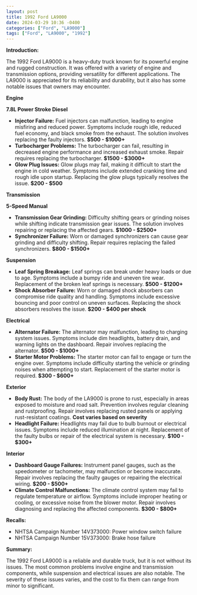 ```yaml
---
layout: post
title: 1992 Ford LA9000
date: 2024-03-29 10:36 -0400
categories: ["Ford", "LA9000"]
tags: ["Ford", "LA9000", "1992"]
---
```

**Introduction:**

The 1992 Ford LA9000 is a heavy-duty truck known for its powerful engine and rugged construction. It was offered with a variety of engine and transmission options, providing versatility for different applications. The LA9000 is appreciated for its reliability and durability, but it also has some notable issues that owners may encounter.

**Engine**

**7.8L Power Stroke Diesel**

* **Injector Failure:** Fuel injectors can malfunction, leading to engine misfiring and reduced power. Symptoms include rough idle, reduced fuel economy, and black smoke from the exhaust. The solution involves replacing the faulty injectors. **$500 - $1000+**
* **Turbocharger Problems:** The turbocharger can fail, resulting in decreased engine performance and increased exhaust smoke. Repair requires replacing the turbocharger. **$1500 - $3000+**
* **Glow Plug Issues:** Glow plugs may fail, making it difficult to start the engine in cold weather. Symptoms include extended cranking time and rough idle upon startup. Replacing the glow plugs typically resolves the issue. **$200 - $500**

**Transmission**

**5-Speed Manual**

* **Transmission Gear Grinding:** Difficulty shifting gears or grinding noises while shifting indicate transmission gear issues. The solution involves repairing or replacing the affected gears. **$1000 - $2500+**
* **Synchronizer Failure:** Worn or damaged synchronizers can cause gear grinding and difficulty shifting. Repair requires replacing the failed synchronizers. **$800 - $1500+**

**Suspension**

* **Leaf Spring Breakage:** Leaf springs can break under heavy loads or due to age. Symptoms include a bumpy ride and uneven tire wear. Replacement of the broken leaf springs is necessary. **$500 - $1200+**
* **Shock Absorber Failure:** Worn or damaged shock absorbers can compromise ride quality and handling. Symptoms include excessive bouncing and poor control on uneven surfaces. Replacing the shock absorbers resolves the issue. **$200 - $400 per shock**

**Electrical**

* **Alternator Failure:** The alternator may malfunction, leading to charging system issues. Symptoms include dim headlights, battery drain, and warning lights on the dashboard. Repair involves replacing the alternator. **$500 - $1000+**
* **Starter Motor Problems:** The starter motor can fail to engage or turn the engine over. Symptoms include difficulty starting the vehicle or grinding noises when attempting to start. Replacement of the starter motor is required. **$300 - $600+**

**Exterior**

* **Body Rust:** The body of the LA9000 is prone to rust, especially in areas exposed to moisture and road salt. Prevention involves regular cleaning and rustproofing. Repair involves replacing rusted panels or applying rust-resistant coatings. **Cost varies based on severity**
* **Headlight Failure:** Headlights may fail due to bulb burnout or electrical issues. Symptoms include reduced illumination at night. Replacement of the faulty bulbs or repair of the electrical system is necessary. **$100 - $300+**

**Interior**

* **Dashboard Gauge Failures:** Instrument panel gauges, such as the speedometer or tachometer, may malfunction or become inaccurate. Repair involves replacing the faulty gauges or repairing the electrical wiring. **$200 - $500+**
* **Climate Control Malfunctions:** The climate control system may fail to regulate temperature or airflow. Symptoms include improper heating or cooling, or excessive noise from the blower motor. Repair involves diagnosing and replacing the affected components. **$300 - $800+**

**Recalls:**

* NHTSA Campaign Number 14V373000: Power window switch failure
* NHTSA Campaign Number 15V373000: Brake hose failure

**Summary:**

The 1992 Ford LA9000 is a reliable and durable truck, but it is not without its issues. The most common problems involve engine and transmission components, while suspension and electrical issues are also notable. The severity of these issues varies, and the cost to fix them can range from minor to significant.
